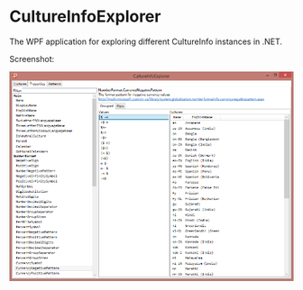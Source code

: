 # CultureInfoExplorer #
The WPF application for exploring different CultureInfo instances in .NET.

Screenshot:

![Screenshot](Images/screenshot.png)